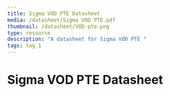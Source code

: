 ```yaml
---
title: Sigma VOD PTE Datasheet
media: /datasheet/Sigma VOD PTE.pdf
thumbnail: /datasheet/VOD-pte.png
type: resource
description: "A datasheet for Sigma VOD PTE "
tags: tag 1
---
```


# Sigma VOD PTE Datasheet
